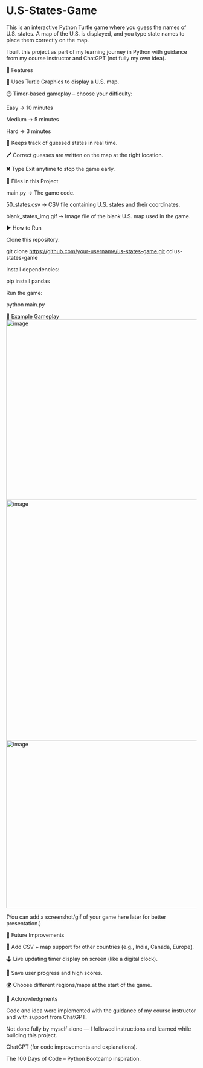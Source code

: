# U.S-States-Game
This is an interactive Python Turtle game where you guess the names of U.S. states. A map of the U.S. is displayed, and you type state names to place them correctly on the map.

I built this project as part of my learning journey in Python with guidance from my course instructor and ChatGPT (not fully my own idea).

🚀 Features

🐢 Uses Turtle Graphics to display a U.S. map.

⏱️ Timer-based gameplay – choose your difficulty:

Easy → 10 minutes

Medium → 5 minutes

Hard → 3 minutes

🎯 Keeps track of guessed states in real time.

🖊️ Correct guesses are written on the map at the right location.

❌ Type Exit anytime to stop the game early.

📂 Files in this Project

main.py → The game code.

50_states.csv → CSV file containing U.S. states and their coordinates.

blank_states_img.gif → Image file of the blank U.S. map used in the game.

▶️ How to Run

Clone this repository:

git clone https://github.com/your-username/us-states-game.git
cd us-states-game


Install dependencies:

pip install pandas


Run the game:

python main.py

📸 Example Gameplay
<img width="902" height="478" alt="image" src="https://github.com/user-attachments/assets/318c91f9-d7fe-4e75-b087-9da6c4cbd9b2" />
<img width="922" height="636" alt="image" src="https://github.com/user-attachments/assets/86d3a2b8-2ca2-4adb-b2a1-1f133e3412d6" />
<img width="547" height="445" alt="image" src="https://github.com/user-attachments/assets/10a8c9c0-b6ef-440d-be75-8dc48d8a6006" />

(You can add a screenshot/gif of your game here later for better presentation.)

📌 Future Improvements

🔗 Add CSV + map support for other countries (e.g., India, Canada, Europe).

🕹️ Live updating timer display on screen (like a digital clock).

💾 Save user progress and high scores.

🌍 Choose different regions/maps at the start of the game.

🙏 Acknowledgments

Code and idea were implemented with the guidance of my course instructor and with support from ChatGPT.

Not done fully by myself alone — I followed instructions and learned while building this project.

ChatGPT (for code improvements and explanations).

The 100 Days of Code – Python Bootcamp inspiration.
